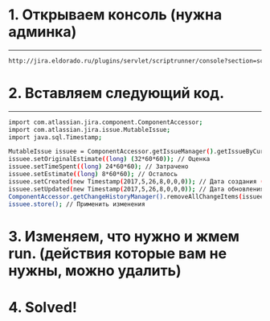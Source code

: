 # 1. Открываем консоль (нужна админка)
--------------------------------------
```sh
http://jira.eldorado.ru/plugins/servlet/scriptrunner/console?section=script_console
```

# 2. Вставляем следующий код.
---------------------------
```sh
import com.atlassian.jira.component.ComponentAccessor;
import com.atlassian.jira.issue.MutableIssue;
import java.sql.Timestamp;

MutableIssue issuee = ComponentAccessor.getIssueManager().getIssueByCurrentKey("Test-111"); // Номер задачи
issuee.setOriginalEstimate((long) (32*60*60)); // Оценка
issuee.setTimeSpent((long) 24*60*60); // Затрачено
issuee.setEstimate((long) 8*60*60); // Осталось
issuee.setCreated(new Timestamp(2017,5,26,8,0,0,0)); // Дата создания (год/месяц/день/часы/минуты/секунды/наносекунды)
issuee.setUpdated(new Timestamp(2017,5,26,8,0,0,0)); // Дата обновления (год/месяц/день/часы/минуты/секунды/наносекунды)
ComponentAccessor.getChangeHistoryManager().removeAllChangeItems(issuee); // Удалить историю
issuee.store(); // Применить изменения
```

# 3. Изменяем, что нужно и жмем run. (действия которые вам не нужны, можно удалить)
# 4. Solved!

